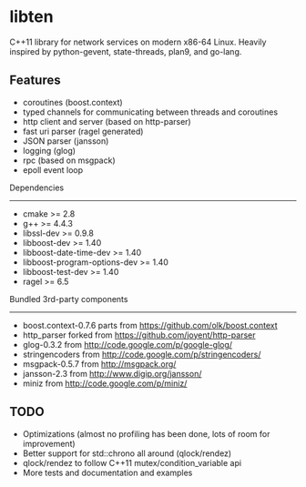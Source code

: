 libten
======

C++11 library for network services on modern x86-64 Linux.
Heavily inspired by python-gevent, state-threads, plan9, and go-lang.

Features
--------

  * coroutines (boost.context)
  * typed channels for communicating between threads and coroutines
  * http client and server (based on http-parser)
  * fast uri parser (ragel generated)
  * JSON parser (jansson)
  * logging (glog)
  * rpc (based on msgpack)
  * epoll event loop

Dependencies
____________

  * cmake >= 2.8
  * g++ >= 4.4.3
  * libssl-dev >= 0.9.8
  * libboost-dev >= 1.40
  * libboost-date-time-dev >= 1.40
  * libboost-program-options-dev >= 1.40
  * libboost-test-dev >= 1.40
  * ragel >= 6.5

Bundled 3rd-party components
____________________________

  * boost.context-0.7.6 parts from https://github.com/olk/boost.context
  * http_parser forked from https://github.com/joyent/http-parser
  * glog-0.3.2 from http://code.google.com/p/google-glog/
  * stringencoders from http://code.google.com/p/stringencoders/
  * msgpack-0.5.7 from http://msgpack.org/
  * jansson-2.3 from http://www.digip.org/jansson/
  * miniz from http://code.google.com/p/miniz/

TODO
----
  * Optimizations (almost no profiling has been done, lots of room for improvement)
  * Better support for std::chrono all around (qlock/rendez)
  * qlock/rendez to follow C++11 mutex/condition_variable api
  * More tests and documentation and examples
